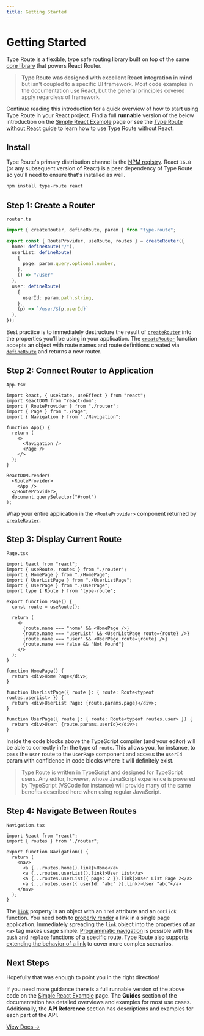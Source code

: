 ```yaml
---
title: Getting Started
---
```


# Getting Started

Type Route is a flexible, type safe routing library built on top of the same [core library](https://github.com/ReactTraining/history) that powers React Router.

> **Type Route was designed with excellent React integration in mind** but isn't coupled to a specific UI framework. Most code examples in the documentation use React, but the general principles covered apply regardless of framework.

Continue reading this introduction for a quick overview of how to start using Type Route in your React project. Find a full <b>runnable</b> version of the below introduction on the [Simple React Example](https://type-route.zilch.dev/introduction/simple-react-example) page or see the [Type Route without React](https://type-route.zilch.dev/guides/type-route-without-react) guide to learn how to use Type Route without React.

## Install

Type Route's primary distribution channel is the [NPM registry](https://www.npmjs.com/package/type-route). React `16.8` (or any subsequent version of React) is a peer dependency of Type Route so you'll need to ensure that's installed as well.

```bash
npm install type-route react
```

## Step 1: Create a Router

`router.ts`

```typescript
import { createRouter, defineRoute, param } from "type-route";

export const { RouteProvider, useRoute, routes } = createRouter({
  home: defineRoute("/"),
  userList: defineRoute(
    {
      page: param.query.optional.number,
    },
    () => "/user"
  ),
  user: defineRoute(
    {
      userId: param.path.string,
    },
    (p) => `/user/${p.userId}`
  ),
});
```

Best practice is to immediately destructure the result of [`createRouter`](https://type-route.zilch.dev/api-reference/router/create-router) into the properties you'll be using in your application. The [`createRouter`](https://type-route.zilch.dev/api-reference/router/create-router) function accepts an object with route names and route definitions created via [`defineRoute`](https://type-route.zilch.dev/api-reference/route-definition/define-route) and returns a new router.

## Step 2: Connect Router to Application

`App.tsx`

```tsx {17-19}
import React, { useState, useEffect } from "react";
import ReactDOM from "react-dom";
import { RouteProvider } from "./router";
import { Page } from "./Page";
import { Navigation } from "./Navigation";

function App() {
  return (
    <>
      <Navigation />
      <Page />
    </>
  );
}

ReactDOM.render(
  <RouteProvider>
    <App />
  </RouteProvider>,
  document.querySelector("#root")
);
```

Wrap your entire application in the `<RouteProvider>` component returned by [`createRouter`](https://type-route.zilch.dev/api-reference/router/create-router).

## Step 3: Display Current Route

`Page.tsx`

```tsx
import React from "react";
import { useRoute, routes } from "./router";
import { HomePage } from "./HomePage";
import { UserListPage } from "./UserListPage";
import { UserPage } from "./UserPage";
import type { Route } from "type-route";

export function Page() {
  const route = useRoute();

  return (
    <>
      {route.name === "home" && <HomePage />}
      {route.name === "userList" && <UserListPage route={route} />}
      {route.name === "user" && <UserPage route={route} />}
      {route.name === false && "Not Found"}
    </>
  );
}

function HomePage() {
  return <div>Home Page</div>;
}

function UserListPage({ route }: { route: Route<typeof routes.userList> }) {
  return <div>UserList Page: {route.params.page}</div>;
}

function UserPage({ route }: { route: Route<typeof routes.user> }) {
  return <div>User: {route.params.userId}</div>;
}
```

Inside the code blocks above the TypeScript compiler (and your editor) will be able to correctly infer the type of `route`. This allows you, for instance, to pass the `user` route to the `UserPage` component and access the `userId` param with confidence in code blocks where it will definitely exist.

> Type Route is written in TypeScript and designed for TypeScript users. Any editor, however, whose JavaScript experience is powered by TypeScript (VSCode for instance) will provide many of the same benefits described here when using regular JavaScript.

## Step 4: Navigate Between Routes

`Navigation.tsx`

```tsx
import React from "react";
import { routes } from "./router";

export function Navigation() {
  return (
    <nav>
      <a {...routes.home().link}>Home</a>
      <a {...routes.userList().link}>User List</a>
      <a {...routes.userList({ page: 2 }).link}>User List Page 2</a>
      <a {...routes.user({ userId: "abc" }).link}>User "abc"</a>
    </nav>
  );
}
```

The [`link`](https://type-route.zilch.dev/api-reference/route/link) property is an object with an `href` attribute and an `onClick` function. You need both to [properly render](https://type-route.zilch.dev/guides/rendering-links) a link in a single page application. Immediately spreading the `link` object into the properties of an `<a>` tag makes usage simple. [Programmatic navigation](https://type-route.zilch.dev/guides/programmatic-navigation) is possible with the [`push`](https://type-route.zilch.dev/api-reference/route/push) and [`replace`](https://type-route.zilch.dev/api-reference/route/replace) functions of a specific route. Type Route also supports [extending the behavior of a link](https://type-route.zilch.dev/guides/custom-link-behavior) to cover more complex scenarios.

## Next Steps

Hopefully that was enough to point you in the right direction!

If you need more guidance there is a full runnable version of the above code on the [Simple React Example](https://type-route.zilch.dev/introduction/simple-react-example) page. The **Guides** section of the documentation has detailed overviews and examples for most use cases. Additionally, the **API Reference** section has descriptions and examples for each part of the API.

[View Docs →](https://type-route.zilch.dev/)
